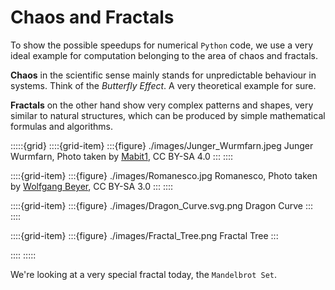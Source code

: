 # Chaos and Fractals

To show the possible speedups for numerical `Python` code, we use a very ideal example for computation belonging to the area of chaos and fractals.

**Chaos** in the scientific sense mainly stands for unpredictable behaviour in systems.
Think of the *Butterfly Effect*.
A very theoretical example for sure.

**Fractals** on the other hand show very complex patterns and shapes, very similar to natural structures, which can be produced by simple mathematical formulas and algorithms.

:::::{grid}
::::{grid-item}
:::{figure} ./images/Junger_Wurmfarn.jpeg
Junger Wurmfarn, Photo taken by [Mabit1](https://commons.wikimedia.org/wiki/User:Mabit1), CC BY-SA 4.0
:::
::::

::::{grid-item}
:::{figure} ./images/Romanesco.jpg
Romanesco, Photo taken by [Wolfgang Beyer](https://de.wikipedia.org/wiki/Benutzer:Wolfgangbeyer), CC BY-SA 3.0
:::
::::

::::{grid-item}
:::{figure} ./images/Dragon_Curve.svg.png
Dragon Curve
:::
::::

::::{grid-item}
:::{figure} ./images/Fractal_Tree.png
Fractal Tree
:::

::::
:::::

We're looking at a very special fractal today, the `Mandelbrot Set`.
